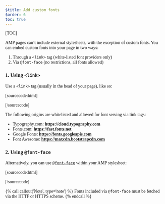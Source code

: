 ```yaml
---
$title: Add custom fonts
$order: 6
toc: true
---
```

[TOC]


AMP pages can’t include external stylesheets, with the exception of custom fonts.
You can embed custom fonts into your page in two ways:

1. Through a `<link>` tag (white-listed font providers only)
2. Via `@font-face` (no restrictions, all fonts allowed)

### 1. Using `<link>`

Use a `<link>` tag (usually in the head of your page), like so:

[sourcecode:html]
<link rel="stylesheet" href="https://fonts.googleapis.com/css?family=Tangerine">
[/sourcecode]

The following origins are whitelisted and allowed for font serving via link tags:

* Typography.com: **https://cloud.typography.com**
* Fonts.com: **https://fast.fonts.net**
* Google Fonts: **https://fonts.googleapis.com**
* Font Awesome: **https://maxcdn.bootstrapcdn.com**

### 2. Using `@font-face`

Alternatively, you can use [`@font-face`](https://developer.mozilla.org/en-US/docs/Web/CSS/@font-face)
within your AMP stylesheet:

[sourcecode:html]
<style amp-custom>
  @font-face {
    font-family: "Bitstream Vera Serif Bold";
    src: url("https://somedomain.org/VeraSeBd.ttf");
  }

  body {
    font-family: "Bitstream Vera Serif Bold", serif;
  }
</style>
[/sourcecode]

{% call callout('Note', type='note') %}
Fonts included via `@font-face` must be fetched
via the HTTP or HTTPS scheme.
{% endcall %}


